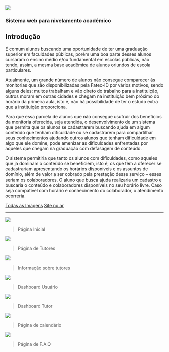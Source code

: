 ![](https://i.imgur.com/0RSewAC.png)

### Sistema web para nivelamento acadêmico

## Introdução

É comum alunos buscando uma oportunidade de ter uma graduação superior em faculdades públicas, porém uma boa parte desses alunos cursaram o ensino médio e/ou fundamental em escolas públicas, não tendo, assim, a mesma base acadêmica de alunos oriundos de escola particulares.

Atualmente, um grande número de alunos não consegue comparecer às monitorias que são disponibilizadas pela Fatec-ID por vários motivos, sendo alguns deles: muitos trabalham e vão direto do trabalho para a instituição, outros moram em outras cidades e chegam na instituição bem próximo do horário da primeira aula, isto é, não há possibilidade de ter o estudo extra que a instituição proporciona.

Para que essa parcela de alunos que não consegue usufruir dos benefícios da monitoria oferecida, seja atendida, o desenvolvimento de um sistema que permita que os alunos se cadastrarem buscando ajuda em algum conteúdo que tenham dificuldade ou se cadastrarem para compartilhar seus conhecimentos ajudando outros alunos que tenham dificuldade em algo que ele domine, pode amenizar as dificuldades enfrentadas por aqueles que chegam na graduação com defasagem de conteúdo.

O sistema permitiria que tanto os alunos com dificuldades, como aqueles que já dominam o conteúdo se beneficiem, isto é, os que têm a oferecer se cadastrariam apresentando os horários disponíveis e os assuntos de domínio, além de valor a ser cobrado pela prestação desse serviço – esses seriam os colaboradores. O aluno que busca ajuda realizaria um cadastro e buscaria o conteúdo e colaboradores disponíveis no seu horário livre. Caso seja compatível com horário e conhecimento do colaborador, o atendimento ocorreria.

[Todas as Imagens](https://imgur.com/a/v9f4Nqe)
[Site no ar](https://nivelo.vercel.app/)

---

![](https://i.imgur.com/4P6qIe4.png)

> Página Inicial

![](https://i.imgur.com/yaHZQQQ.png)

> Página de Tutores

![](https://i.imgur.com/888dnQZ.png)

> Informação sobre tutores

![](https://i.imgur.com/bCRT2qX.png)

> Dashboard Usuário

![](https://i.imgur.com/7KPykET.png)

> Dashboard Tutor

![](https://i.imgur.com/K5ouMCJ.png)

> Página de calendário

![](https://i.imgur.com/vn9g4Sj.png)

> Página de F.A.Q
